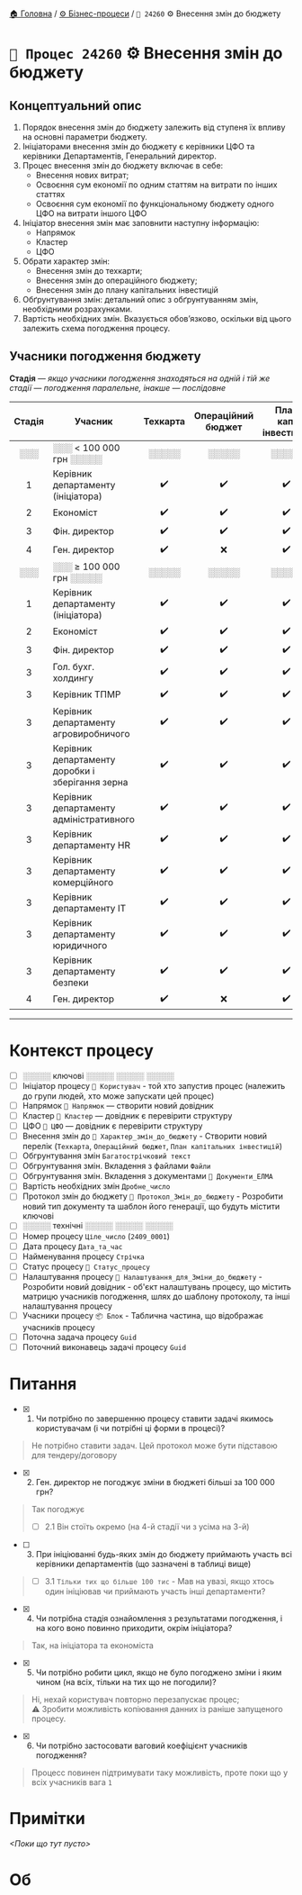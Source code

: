 ﻿[🏠 Головна](../../../README.MD) / [⚙️ Бізнес-процеси](../../README.MD) / `🚧 24260` ⚙️ Внесення змін до бюджету

# `🚧 Процес 24260` ⚙️ Внесення змін до бюджету

## Концептуальний опис

1. Порядок внесення змін до бюджету залежить від ступеня їх впливу на основні параметри бюджету.
2. Ініціаторами внесення змін до бюджету є керівники ЦФО та керівники Департаментів, Генеральний директор.
3. Процес внесення змін до бюджету включає в себе:
	- Внесення нових витрат;
	- Освоєння сум економії по одним статтям на витрати по інших статтях
	- Освоєння сум економії по функціональному бюджету одного ЦФО на витрати іншого ЦФО
4. Ініціатор внесення змін має заповнити наступну інформацію:
	- Напрямок
	- Кластер
	- ЦФО
5. Обрати характер змін: 
	- Внесення змін до техкарти;
	- Внесення змін до операційного бюджету;
	- Внесення змін до плану капітальних інвестицій
6. Обґрунтування змін: детальний опис з обґрунтуванням змін, необхідними розрахунками.
7. Вартість необхідних змін. Вказується обов’язково, оскільки від цього залежить схема погодження процесу.

## Учасники погодження бюджету

**Стадія** — *якщо учасники погодження знаходяться на одній і тій же стадії — погодження паралельне, інакше — послідовне*

|Стадія| Учасник | Техкарта | Операційний </br>бюджет | План </br>кап. </br>інвестицій |
|:---:|---|:---:|:---:|:---:|
| ░░░ | ░░░ < 100 000 грн ░░░░░ | ░░░░░ | ░░░░░ | ░░░░░ |
| 1 | Керівник департаменту (ініціатора) | ✔️ | ✔️ | ✔️ |
| 2 | Економіст | ✔️ | ✔️ | ✔️ |
| 3 | Фін. директор | ✔️ | ✔️ | ✔️ |
| 4 | Ген. директор | ✔️ | ❌ | ✔️ |
| ░░░ | ░░░ ≥ 100 000 грн ░░░░░ | ░░░░░ | ░░░░░ | ░░░░░ |
| 1 | Керівник департаменту (ініціатора) | ✔️ | ✔️ | ✔️ |
| 2 | Економіст | ✔️ | ✔️ | ✔️ |
| 3 | Фін. директор | ✔️ | ✔️ | ✔️ |
| 3 | Гол. бухг. холдингу | ✔️ | ✔️ | ✔️ |
| 3 | Керівник ТПМР | ✔️ | ✔️ | ✔️ |
| 3 | Керівник департаменту агровиробничого | ✔️ | ✔️ | ✔️ |
| 3 | Керівник департаменту доробки і зберігання зерна | ✔️ | ✔️ | ✔️ |
| 3 | Керівник департаменту адміністративного | ✔️ | ✔️ | ✔️ |
| 3 | Керівник департаменту HR  | ✔️ | ✔️ | ✔️ |
| 3 | Керівник департаменту комерційного | ✔️ | ✔️ | ✔️ |
| 3 | Керівник департаменту IT | ✔️ | ✔️ | ✔️ |
| 3 | Керівник департаменту юридичного | ✔️ | ✔️ | ✔️ |
| 3 | Керівник департаменту безпеки | ✔️ | ✔️ | ✔️ |
| 4 | Ген. директор | ✔️ | ❌ | ✔️ |

---

# Контекст процесу

- [ ] ░░░░░ ключові ░░░░░ ░░░░░ ░░░░░
- [ ] Ініціатор процесу `📘 Користувач` - той хто запустив процес (належить до групи людей, хто може запускати цей процес)
- [ ] Напрямок `📘 Напрямок` — створити новий довідник
- [ ] Кластер `📘 Кластер` — довідник є перевірити структуру
- [ ] ЦФО `📘 ЦФО` — довідник є перевірити структуру
- [ ] Внесення змін до `🎲 Характер_змін_до_бюджету` - Створити новий перелік (`Техкарта`, `Операційний бюджет`, `План капітальних інвестицій`)
- [ ] Обгрунтування змін `Багатострічковий текст`
- [ ] Обгрунтування змін. Вкладення з файлами `Файли`
- [ ] Обгрунтування змін. Вкладення з документами `📕 Документи_ЕЛМА`
- [ ] Вартість необхідних змін `Дробне_число`
- [ ] Протокол змін до бюджету `📕 Протокол_Змін_до_бюджету`  - Розробити новий тип документу та шаблон його генерації, що будуть містити ключові
- [ ] ░░░░░ технічні ░░░░░ ░░░░░ ░░░░░
- [ ] Номер процесу `Ціле_число` (`2409_0001`)
- [ ] Дата процесу `Дата_та_час`
- [ ] Найменування процесу `Стрічка`
- [ ] Статус процесу `🎲 Статус_процесу`
- [ ] Налаштування процесу `📘 Налаштування_для_Зміни_до_бюджету` - Розробити новий довідник - об'єкт налаштувань процесу, що містить матрицю учасників погодження, шлях до шаблону протоколу, та інші налаштування процесу
- [ ] Учасники процесу `📦 Блок` - Таблична частина, що відображає учасників процесу
- [ ] Поточна задача процесу `Guid`
- [ ] Поточний виконавець задачі процесу `Guid`

# Питання

- [x] 1. Чи потрібно по завершенню процесу ставити задачі якимось користувачам (і чи потрібні ці форми в процесі)?
> Не потрібно ставити задач. Цей протокол може бути підставою для тендеру/договору

- [x] 2. Ген. директор не погоджує зміни в бюджеті більші за 100 000 грн?
> Так погоджує
> - [ ] 2.1 Він стоїть окремо (на 4-й стадії чи з усіма на 3-й)

- [ ] 3. При ініціюванні будь-яких змін до бюджету приймають участь всі керівники департаментів (що зазначені в таблиці вище)
> - [ ] 3.1 `Тільки тих що більше 100 тис` - Мав на увазі, якщо хтось один ініціював чи приймають участь інші департаменти?

- [x] 4. Чи потрібна стадія ознайомлення з результатами погодження, і на кого воно повинно приходити, окрім ініціатора?
> Так, на ініціатора та економіста

- [x] 5. Чи потрібно робити цикл, якщо не було погоджено зміни і яким чином (на всіх, тільки на тих що не погодили)?
> Ні, нехай користувач повторно перезапускає процес;  
> ⚠️ Зробити можливість копіювання данних із раніше запущеного процесу.

- [x] 6. Чи потрібно застосовати ваговий коефіцієнт учасників погодження?
> Процесс повинен підтримувати таку можливість, проте поки що у всіх учасників вага `1`

# Примітки

*<Поки що тут пусто>* 

# Об